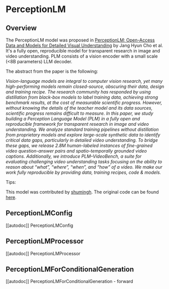 <!--Copyright 2025 The HuggingFace Team. All rights reserved.

Licensed under the Apache License, Version 2.0 (the "License"); you may not use this file except in compliance with
the License. You may obtain a copy of the License at

http://www.apache.org/licenses/LICENSE-2.0

Unless required by applicable law or agreed to in writing, software distributed under the License is distributed on
an "AS IS" BASIS, WITHOUT WARRANTIES OR CONDITIONS OF ANY KIND, either express or implied. See the License for the
specific language governing permissions and limitations under the License.

⚠️ Note that this file is in Markdown but contain specific syntax for our doc-builder (similar to MDX) that may not be
rendered properly in your Markdown viewer.

-->

# PerceptionLM

## Overview

The PerceptionLM model was proposed in [PerceptionLM: Open-Access Data and Models for Detailed Visual Understanding](https://ai.meta.com/research/publications/perceptionlm-open-access-data-and-models-for-detailed-visual-understanding/) by Jang Hyun Cho et al. It's a fully open, reproducible model for transparent research in image and video understanding. PLM consists of
a vision encoder with a small scale (<8B parameters) LLM decoder.

The abstract from the paper is the following:

*Vision-language models are integral to computer vision research, yet many high-performing models
remain closed-source, obscuring their data, design and training recipe. The research community
has responded by using distillation from black-box models to label training data, achieving strong
benchmark results, at the cost of measurable scientific progress. However, without knowing the details
of the teacher model and its data sources, scientific progress remains difficult to measure. In this
paper, we study building a Perception Language Model (PLM) in a fully open and reproducible
framework for transparent research in image and video understanding. We analyze standard training
pipelines without distillation from proprietary models and explore large-scale synthetic data to identify
critical data gaps, particularly in detailed video understanding. To bridge these gaps, we release 2.8M
human-labeled instances of fine-grained video question-answer pairs and spatio-temporally grounded
video captions. Additionally, we introduce PLM–VideoBench, a suite for evaluating challenging video
understanding tasks focusing on the ability to reason about “what”, “where”, “when”, and “how” of a
video. We make our work fully reproducible by providing data, training recipes, code & models.*

Tips:

<INSERT TIPS ABOUT MODEL HERE>

This model was contributed by [shumingh](https://huggingface.co/shumingh).
The original code can be found [here](https://github.com/facebookresearch/perception_models).


## PerceptionLMConfig

[[autodoc]] PerceptionLMConfig

## PerceptionLMProcessor

[[autodoc]] PerceptionLMProcessor

## PerceptionLMForConditionalGeneration

[[autodoc]] PerceptionLMForConditionalGeneration
    - forward
